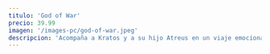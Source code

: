 ```yaml
---
titulo: 'God of War'
precio: 39.99
imagen: '/images-pc/god-of-war.jpeg'
descripcion: 'Acompaña a Kratos y a su hijo Atreus en un viaje emocional a través de la mitología nórdica.....'
---
```

